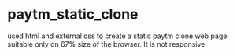 # paytm_static_clone
used html and external css to create a static paytm clone web page.
suitable only on 67% size of the browser.
It is not responsive.
